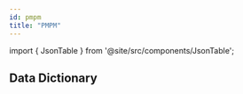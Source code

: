 ```yaml
---
id: pmpm
title: "PMPM"
---
```


import { JsonTable } from '@site/src/components/JsonTable';

## Data Dictionary


<JsonTable jsonPath="nodes.model\.pmpm\.pmpm__pmpm_builder.columns" />